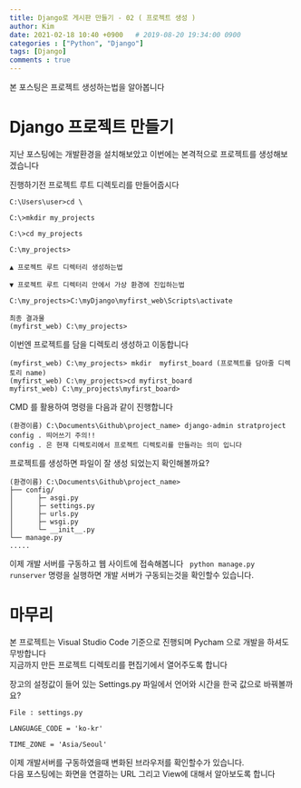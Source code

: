 ```yaml
---
title: Django로 게시판 만들기 - 02 ( 프로젝트 생성 )
author: Kim
date: 2021-02-18 10:40 +0900   # 2019-08-20 19:34:00 0900
categories : ["Python", "Django"]
tags: [Django]
comments : true
---
```

본 포스팅은 프로젝트 생성하는법을 알아봅니다


# Django 프로젝트 만들기

지난 포스팅에는 개발환경을 설치해보았고 이번에는 본격적으로 프로젝트를 생성해보겠습니다

진행하기전 프로젝트 루트 디렉토리를 만들어줍시다

```
C:\Users\user>cd \

C:\>mkdir my_projects

C:\>cd my_projects

C:\my_projects> 

▲ 프로젝트 루트 디렉터리 생성하는법

▼ 프로젝트 루트 디렉터리 안에서 가상 환경에 진입하는법

C:\my_projects>C:\myDjango\myfirst_web\Scripts\activate

최종 결과물
(myfirst_web) C:\my_projects>
```

이번엔 프로젝트를 담을 디렉토리 생성하고 이동합니다
```
(myfirst_web) C:\my_projects> mkdir  myfirst_board (프로젝트를 담아줄 디렉토리 name)
(myfirst_web) C:\my_projects>cd myfirst_board 
myfirst_web) C:\my_projects\myfirst_board>
```

CMD 를 활용하여 명령을 다음과 같이 진행합니다

```
(환경이름) C:\Documents\Github\project_name> django-admin stratproject config . 띄어쓰기 주의!!
config . 은 현재 디렉토리에서 프로젝트 디렉토리를 만들라는 의미 입니다
```

프로젝트를 생성하면 파일이 잘 생성 되었는지 확인해볼까요?

```
(환경이름) C:\Documents\Github\project_name>
├── config/
│      ├─ asgi.py
│      ├─ settings.py
│      ├─ urls.py
│      ├─ wsgi.py
│      └─ __init__.py
└── manage.py
.....
```
이제 개발 서버를 구동하고 웹 사이트에 접속해봅니다
``` python manage.py runserver``` 명령을 실행하면 개발 서버가 구동되는것을 확인할수 있습니다.


# 마무리

본 프로젝트는 Visual Studio Code 기준으로 진행되며 Pycham 으로 개발을 하셔도 무방합니다<br>
지금까지 만든 프로젝트 디렉토리를 편집기에서 열어주도록 합니다

장고의 설정값이 들어 있는 Settings.py 파일에서 언어와 시간을 한국 값으로 바꿔볼까요?

```
File : settings.py

LANGUAGE_CODE = 'ko-kr' 

TIME_ZONE = 'Asia/Seoul'

```

이제 개발서버를 구동하였을때 변화된 브라우저를 확인할수가 있습니다. <br>
다음 포스팅에는 화면을 연결하는 URL 그리고 View에 대해서 알아보도록 합니다





